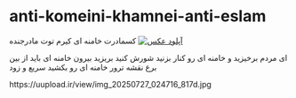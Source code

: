 # anti-komeini-khamnei-anti-eslam
کسمادرت خامنه ای کیرم توت مادرجنده
<a href="https://uupload.ir/view/img_20250727_023802_mgap.jpg" target="_blank"><img src="https://s6.uupload.ir/files/img_20250727_023802_mgap_thumb.jpg" border="0" alt="آپلود عکس" /></a>
<!DOCTYPE html>
<html>
<head
    <p class="fancy-text">ای مردم برخیزید و خامنه ای رو کنار بزنید شورش کنید بریزید بیرون خامنه ای باید از بین برع نقشه ترور خامنه ای رو بکشید سریع و زود </p>
</body>
</html>
https://uupload.ir/view/img_20250727_024716_817d.jpg
